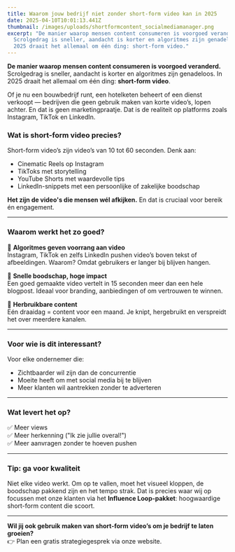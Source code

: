 ```yaml
---
title: Waarom jouw bedrijf niet zonder short-form video kan in 2025
date: 2025-04-10T10:01:13.441Z
thumbnail: /images/uploads/shortformcontent_socialmediamanager.png
excerpt: "De manier waarop mensen content consumeren is voorgoed veranderd.
  Scrolgedrag is sneller, aandacht is korter en algoritmes zijn genadeloos. In
  2025 draait het allemaal om één ding: short-form video."
---
```

**De manier waarop mensen content consumeren is voorgoed veranderd.** Scrolgedrag is sneller, aandacht is korter en algoritmes zijn genadeloos. In 2025 draait het allemaal om één ding: **short-form video**.

Of je nu een bouwbedrijf runt, een hotelketen beheert of een dienst verkoopt — bedrijven die geen gebruik maken van korte video’s, lopen achter. En dat is geen marketingpraatje. Dat is de realiteit op platforms zoals Instagram, TikTok en LinkedIn.

### Wat is short-form video precies?

Short-form video’s zijn video’s van 10 tot 60 seconden. Denk aan:

* Cinematic Reels op Instagram
* TikToks met storytelling
* YouTube Shorts met waardevolle tips
* LinkedIn-snippets met een persoonlijke of zakelijke boodschap

**Het zijn de video's die mensen wél afkijken.** En dat is cruciaal voor bereik én engagement.

- - -

### Waarom werkt het zo goed?

📱 **Algoritmes geven voorrang aan video**\
Instagram, TikTok en zelfs LinkedIn pushen video’s boven tekst of afbeeldingen. Waarom? Omdat gebruikers er langer bij blijven hangen.

🎯 **Snelle boodschap, hoge impact**\
Een goed gemaakte video vertelt in 15 seconden meer dan een hele blogpost. Ideaal voor branding, aanbiedingen of om vertrouwen te winnen.

🔁 **Herbruikbare content**\
Eén draaidag = content voor een maand. Je knipt, hergebruikt en verspreidt het over meerdere kanalen.

- - -

### Voor wie is dit interessant?

Voor elke ondernemer die:

* Zichtbaarder wil zijn dan de concurrentie
* Moeite heeft om met social media bij te blijven
* Meer klanten wil aantrekken zonder te adverteren

- - -

### Wat levert het op?

✅ Meer views\
✅ Meer herkenning ("Ik zie jullie overal!")\
✅ Meer aanvragen zonder te hoeven pushen

- - -

### Tip: ga voor kwaliteit

Niet elke video werkt. Om op te vallen, moet het visueel kloppen, de boodschap pakkend zijn en het tempo strak. Dat is precies waar wij op focussen met onze klanten via het **Influence Loop-pakket**: hoogwaardige short-form content die scoort.

- - -

**Wil jij ook gebruik maken van short-form video’s om je bedrijf te laten groeien?**\
👉 Plan een gratis strategiegesprek via onze website.